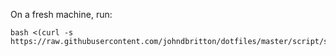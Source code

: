 On a fresh machine, run:

```console
bash <(curl -s https://raw.githubusercontent.com/johndbritton/dotfiles/master/script/setup)
```
